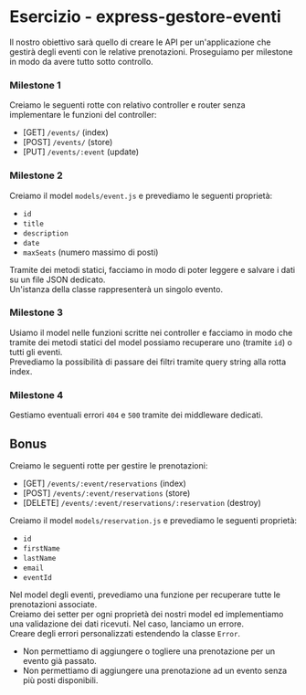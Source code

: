 # Esercizio - express-gestore-eventi

Il nostro obiettivo sarà quello di creare le API per un'applicazione che gestirà degli eventi con le relative prenotazioni. Proseguiamo per milestone in modo da avere tutto sotto controllo.

### Milestone 1

Creiamo le seguenti rotte con relativo controller e router senza implementare le funzioni del controller:

-   [GET] `/events/` (index)
-   [POST] `/events/` (store)
-   [PUT] `/events/:event` (update)

### Milestone 2

Creiamo il model `models/event.js` e prevediamo le seguenti proprietà:

-   `id`
-   `title`
-   `description`
-   `date`
-   `maxSeats` (numero massimo di posti)

Tramite dei metodi statici, facciamo in modo di poter leggere e salvare i dati su un file JSON dedicato.  
Un'istanza della classe rappresenterà un singolo evento.

### Milestone 3

Usiamo il model nelle funzioni scritte nei controller e facciamo in modo che tramite dei metodi statici del model possiamo recuperare uno (tramite `id`) o tutti gli eventi.  
Prevediamo la possibilità di passare dei filtri tramite query string alla rotta index.

### Milestone 4

Gestiamo eventuali errori `404` e `500` tramite dei middleware dedicati.

## Bonus

Creiamo le seguenti rotte per gestire le prenotazioni:

-   [GET] `/events/:event/reservations` (index)
-   [POST] `/events/:event/reservations` (store)
-   [DELETE] `/events/:event/reservations/:reservation` (destroy)

Creiamo il model `models/reservation.js` e prevediamo le seguenti proprietà:

-   `id`
-   `firstName`
-   `lastName`
-   `email`
-   `eventId`

Nel model degli eventi, prevediamo una funzione per recuperare tutte le prenotazioni associate.  
Creiamo dei setter per ogni proprietà dei nostri model ed implementiamo una validazione dei dati ricevuti. Nel caso, lanciamo un errore.  
Creare degli errori personalizzati estendendo la classe `Error`.

-   Non permettiamo di aggiungere o togliere una prenotazione per un evento già passato.
-   Non permettiamo di aggiungere una prenotazione ad un evento senza più posti disponibili.
